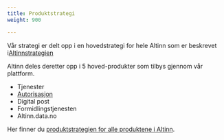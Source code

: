 ```yaml
---
title: Produktstrategi
weight: 900

---
```

Vår strategi er delt opp i en hovedstrategi for hele Altinn som er beskrevet i[Altinnstrategien](https://www.altinndigital.no/contentassets/6a7e4cb8678d44a586694288cb0e1577/revidert-altinn-strategi-2016.pdf)

Altinn deles deretter opp i 5 hoved-produkter som tilbys gjennom vår plattform. 
- Tjenester
- [Autorisasjon](../produktstrategier/autorisasjon/)
- Digital post
- Formidlingstjenesten
- Altinn.data.no
  
Her finner du [produktstrategien for alle produktene i Altinn](https://www.altinndigital.no/contentassets/6a7e4cb8678d44a586694288cb0e1577/altinn-produktstrategi-revisjon1.2.pdf). 
